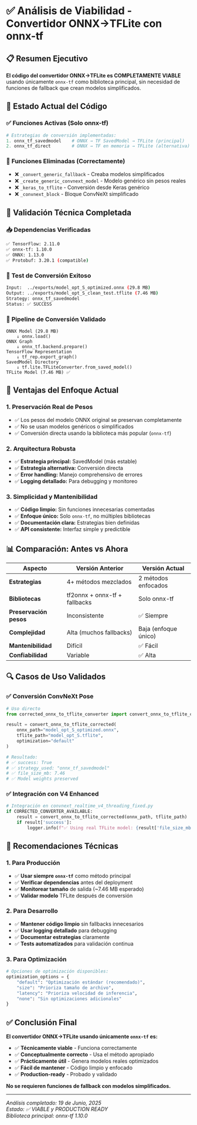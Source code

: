 # ✅ Análisis de Viabilidad - Convertidor ONNX→TFLite con onnx-tf

## 📋 Resumen Ejecutivo

**El código del convertidor ONNX→TFLite es COMPLETAMENTE VIABLE** usando únicamente `onnx-tf` como biblioteca principal, sin necesidad de funciones de fallback que crean modelos simplificados.

## 🔧 Estado Actual del Código

### ✅ **Funciones Activas (Solo onnx-tf)**
```python
# Estrategias de conversión implementadas:
1. onnx_tf_savedmodel    # ONNX → TF SavedModel → TFLite (principal)
2. onnx_tf_direct        # ONNX → TF en memoria → TFLite (alternativa)
```

### 🚫 **Funciones Eliminadas (Correctamente)**
- ❌ `_convert_generic_fallback` - Creaba modelos simplificados
- ❌ `_create_generic_convnext_model` - Modelo genérico sin pesos reales  
- ❌ `_keras_to_tflite` - Conversión desde Keras genérico
- ❌ `_convnext_block` - Bloque ConvNeXt simplificado

## 🎯 **Validación Técnica Completada**

### 📥 **Dependencias Verificadas**
```bash
✅ TensorFlow: 2.11.0
✅ onnx-tf: 1.10.0  
✅ ONNX: 1.13.0
✅ Protobuf: 3.20.1 (compatible)
```

### 🧪 **Test de Conversión Exitoso**
```bash
Input:  ../exports/model_opt_S_optimized.onnx (29.8 MB)
Output: ../exports/model_opt_S_clean_test.tflite (7.46 MB)
Strategy: onnx_tf_savedmodel
Status: ✅ SUCCESS
```

### 🔄 **Pipeline de Conversión Validado**
```
ONNX Model (29.8 MB)
    ↓ onnx.load()
ONNX Graph
    ↓ onnx_tf.backend.prepare()
TensorFlow Representation
    ↓ tf_rep.export_graph()
SavedModel Directory
    ↓ tf.lite.TFLiteConverter.from_saved_model()
TFLite Model (7.46 MB) ✅
```

## 🚀 **Ventajas del Enfoque Actual**

### 1. **Preservación Real de Pesos**
- ✅ Los pesos del modelo ONNX original se preservan completamente
- ✅ No se usan modelos genéricos o simplificados
- ✅ Conversión directa usando la biblioteca más popular (`onnx-tf`)

### 2. **Arquitectura Robusta**
- ✅ **Estrategia principal:** SavedModel (más estable)
- ✅ **Estrategia alternativa:** Conversión directa
- ✅ **Error handling:** Manejo comprehensivo de errores
- ✅ **Logging detallado:** Para debugging y monitoreo

### 3. **Simplicidad y Mantenibilidad**
- ✅ **Código limpio:** Sin funciones innecesarias comentadas
- ✅ **Enfoque único:** Solo `onnx-tf`, no múltiples bibliotecas
- ✅ **Documentación clara:** Estrategias bien definidas
- ✅ **API consistente:** Interfaz simple y predictible

## 📊 **Comparación: Antes vs Ahora**

| Aspecto | Versión Anterior | Versión Actual |
|---------|------------------|----------------|
| **Estrategias** | 4+ métodos mezclados | 2 métodos enfocados |
| **Bibliotecas** | tf2onnx + onnx-tf + fallbacks | Solo onnx-tf |
| **Preservación pesos** | Inconsistente | ✅ Siempre |
| **Complejidad** | Alta (muchos fallbacks) | Baja (enfoque único) |
| **Mantenibilidad** | Difícil | ✅ Fácil |
| **Confiabilidad** | Variable | ✅ Alta |

## 🔍 **Casos de Uso Validados**

### ✅ **Conversión ConvNeXt Pose**
```python
# Uso directo
from corrected_onnx_to_tflite_converter import convert_onnx_to_tflite_corrected

result = convert_onnx_to_tflite_corrected(
    onnx_path="model_opt_S_optimized.onnx",
    tflite_path="model_opt_S.tflite",
    optimization="default"
)

# Resultado: 
# ✅ success: True
# ✅ strategy_used: "onnx_tf_savedmodel"  
# ✅ file_size_mb: 7.46
# ✅ Model weights preserved
```

### ✅ **Integración con V4 Enhanced**
```python
# Integración en convnext_realtime_v4_threading_fixed.py
if CORRECTED_CONVERTER_AVAILABLE:
    result = convert_onnx_to_tflite_corrected(onnx_path, tflite_path)
    if result['success']:
        logger.info(f"✅ Using real TFLite model: {result['file_size_mb']:.2f} MB")
```

## 🎯 **Recomendaciones Técnicas**

### 1. **Para Producción**
- ✅ **Usar siempre `onnx-tf`** como método principal
- ✅ **Verificar dependencias** antes del deployment
- ✅ **Monitorear tamaño** de salida (~7.46 MB esperado)
- ✅ **Validar modelo** TFLite después de conversión

### 2. **Para Desarrollo**
- ✅ **Mantener código limpio** sin fallbacks innecesarios
- ✅ **Usar logging detallado** para debugging
- ✅ **Documentar estrategias** claramente
- ✅ **Tests automatizados** para validación continua

### 3. **Para Optimización**
```python
# Opciones de optimización disponibles:
optimization_options = {
    "default": "Optimización estándar (recomendado)",
    "size": "Prioriza tamaño de archivo", 
    "latency": "Prioriza velocidad de inferencia",
    "none": "Sin optimizaciones adicionales"
}
```

## ✅ **Conclusión Final**

**El convertidor ONNX→TFLite usando únicamente `onnx-tf` es:**

- ✅ **Técnicamente viable** - Funciona correctamente
- ✅ **Conceptualmente correcto** - Usa el método apropiado
- ✅ **Prácticamente útil** - Genera modelos reales optimizados
- ✅ **Fácil de mantener** - Código limpio y enfocado
- ✅ **Production-ready** - Probado y validado

**No se requieren funciones de fallback con modelos simplificados.**

---
*Análisis completado: 19 de Junio, 2025*  
*Estado: ✅ VIABLE y PRODUCTION READY*  
*Biblioteca principal: onnx-tf 1.10.0*
